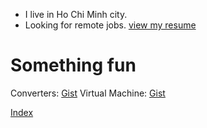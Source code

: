 - I live in Ho Chi Minh city.
- Looking for remote jobs. [view my resume](https://0xlkda.github.io/resume/lekhacduyanh_resume.pdf)

# Something fun

Converters: [Gist](https://gist.github.com/0xlkda/fb2073e78abf1b5d92b6e9f704ca5a70) 
Virtual Machine: [Gist](https://gist.github.com/0xlkda/ec4b39ad76d0f5cc6346f39e8006a710)

[Index](https://gist.github.com/0xlkda) 
